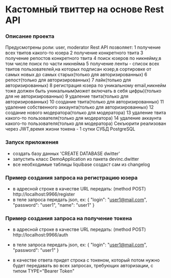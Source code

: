 # Кастомный твиттер на основе Rest API

### Описание проекта

Предусмотрены роли: user, moderator
Rest API позволяет:
1 получение всех твитов какого-то юзера
2 получение конкретного твита
3 получение репостов конкретного твита
4 поиск юзеров по никнейму,в том числе поиск по части никнейма
5 получение ленты - список всех твитов пользователей,на которых подписан юзер,в сортировке от самых новых до самых старых(только для авторизированных)
6 репост(только для авторизированных)
7 лайк(только для авторизированных)
8 регистрация юзера по уникальному email,никнейм тоже должен быть уникальным(может включать в себя цифры)(только для не авторизированных)
9 удаление твита(только для авторизированных)
10 создание твита(только для авторизированных)
11 удаление собственного аккаунта(только для авторизированных)
12 создание нового модератора(только для модератора)
13 удаление твита какого-то пользователя(только для модератора)
14 удаление аккаунта какого-то пользователя(только для модератора)
Секъюрити реализован через JWT,время жизни токена - 1 сутки
СУБД PostgreSQL

### Запуск приложения

* создать базу данных 'CREATE DATABASE dwitter'
* запустить класс DemoApplication из пакета devinc.dwitter
* все необходимые таблицы liquibase создаст сам из changelog

### Пример создания запроса на регистрацию юзера

* в адресной строке в качестве URL передать: (method POST) http://localhost:9966/register
* в теле запроса передать json, ex:
  {
  "login": "user1@mail.com",
  "password": "user1",
  "name": "user1"
  }

### Пример создания запроса на получение токена

* в адресной строке в качестве URL передать: (method POST) http://localhost:9966/auth
* в теле запроса передать json, ex:
  {
  "login": "user1@mail.com",
  "password": "user1"
  }
  
* в качестве ответа придет строка с токеном, который потом нужно будет передавать во всех запросах, требующих авторизации, с типом TYPE="Bearer Token"